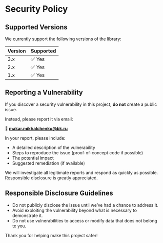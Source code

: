 # Security Policy

## Supported Versions

We currently support the following versions of the library:

| Version | Supported          |
|---------|--------------------|
| 3.x     | ✅ Yes              |
| 2.x     | ✅ Yes              |
| 1.x     | ✅ Yes              |

## Reporting a Vulnerability

If you discover a security vulnerability in this project, **do not** create a public issue.

Instead, please report it via email:

**📧 makar.mikhalchenko@bk.ru**

In your report, please include:

- A detailed description of the vulnerability
- Steps to reproduce the issue (proof-of-concept code if possible)
- The potential impact
- Suggested remediation (if available)

We will investigate all legitimate reports and respond as quickly as possible. Responsible disclosure is greatly appreciated.

## Responsible Disclosure Guidelines

- Do not publicly disclose the issue until we’ve had a chance to address it.
- Avoid exploiting the vulnerability beyond what is necessary to demonstrate it.
- Do not use vulnerabilities to access or modify data that does not belong to you.

Thank you for helping make this project safer!
